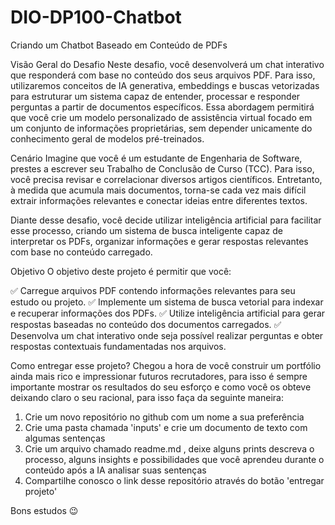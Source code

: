 # DIO-DP100-Chatbot
Criando um Chatbot Baseado em Conteúdo de PDFs

Visão Geral do Desafio
Neste desafio, você desenvolverá um chat interativo que responderá com base no conteúdo dos seus arquivos PDF. Para isso, utilizaremos conceitos de IA generativa, embeddings e buscas vetorizadas para estruturar um sistema capaz de entender, processar e responder perguntas a partir de documentos específicos. Essa abordagem permitirá que você crie um modelo personalizado de assistência virtual focado em um conjunto de informações proprietárias, sem depender unicamente do conhecimento geral de modelos pré-treinados.

Cenário
Imagine que você é um estudante de Engenharia de Software, prestes a escrever seu Trabalho de Conclusão de Curso (TCC). Para isso, você precisa revisar e correlacionar diversos artigos científicos. Entretanto, à medida que acumula mais documentos, torna-se cada vez mais difícil extrair informações relevantes e conectar ideias entre diferentes textos.

Diante desse desafio, você decide utilizar inteligência artificial para facilitar esse processo, criando um sistema de busca inteligente capaz de interpretar os PDFs, organizar informações e gerar respostas relevantes com base no conteúdo carregado.

Objetivo
O objetivo deste projeto é permitir que você:

✅ Carregue arquivos PDF contendo informações relevantes para seu estudo ou projeto.
✅ Implemente um sistema de busca vetorial para indexar e recuperar informações dos PDFs.
✅ Utilize inteligência artificial para gerar respostas baseadas no conteúdo dos documentos carregados.
✅ Desenvolva um chat interativo onde seja possível realizar perguntas e obter respostas contextuais fundamentadas nos arquivos.

Como entregar esse projeto?
Chegou a hora de você construir um portfólio ainda mais rico e impressionar futuros recrutadores, para isso é sempre importante mostrar os resultados do seu esforço e como você os obteve deixando claro o seu racional, para isso faça da seguinte maneira:

1. Crie um novo repositório no github com um nome a sua preferência
2. Crie uma pasta chamada 'inputs' e crie um documento de texto com algumas sentenças
3. Crie um arquivo chamado readme.md , deixe alguns prints descreva o processo, alguns insights e possibilidades que você aprendeu durante o conteúdo após a IA analisar suas sentenças
4. Compartilhe conosco o link desse repositório através do botão 'entregar projeto'

Bons estudos 😉
